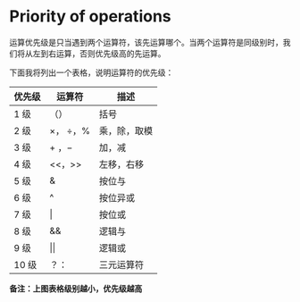 # Priority of operations
运算优先级是只当遇到两个运算符，该先运算哪个。当两个运算符是同级别时，我们将从左到右运算，否则优先级高的先运算。

下面我将列出一个表格，说明运算符的优先级：

| 优先级  | 运算符                   | 描述     |
| ---- | --------------------- | ------ |
| 1 级  | （）                    | 括号     |
| 2 级  | $\times$， $\div$，$\%$ | 乘，除，取模 |
| 3 级  | $+$ ，$-$              | 加，减    |
| 4 级  | <<，>>                 | 左移，右移  |
| 5 级  | &                     | 按位与    |
| 6 级  | ^                     | 按位异或   |
| 7 级  | \|                    | 按位或    |
| 8 级  | &&                    | 逻辑与    |
| 9 级  | \|\|                  | 逻辑或    |
| 10 级 | ？：                    | 三元运算符  |
**备注：上图表格级别越小，优先级越高**